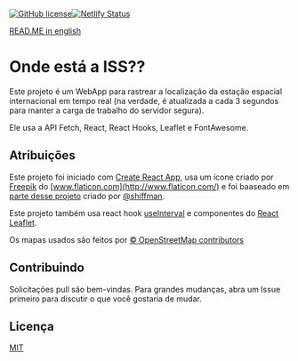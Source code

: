 [![GitHub license](https://img.shields.io/github/license/Naereen/StrapDown.js.svg)](https://github.com/Naereen/StrapDown.js/blob/master/LICENSE)[![Netlify Status](https://api.netlify.com/api/v1/badges/a20f8c04-8776-4db3-8275-c36d42e5c883/deploy-status)](https://app.netlify.com/sites/zealous-hoover-90020f/deploys)

[READ.ME in english](https://github.com/bdsqqq/react-wherestheiss/blob/master/README.md)
# Onde está a ISS??

Este projeto é um WebApp para rastrear a localização da estação espacial internacional em tempo real (na verdade, é atualizada a cada 3 segundos para manter a carga de trabalho do servidor segura).

Ele usa a API Fetch, React, React Hooks, Leaflet e FontAwesome.

## Atribuições

Este projeto foi iniciado com [Create React App](https://github.com/facebook/create-react-app), usa um ícone criado por [Freepik](https://www.flaticon.com/authors/freepik) do [www.flaticon.com](http://www.flaticon.com/) e foi baaseado em [parte desse projeto](https://github.com/CodingTrain/Intro-to-Data-APIs-JS) criado por [@shiffman](https://github.com/shiffman/).

Este projeto também usa react hook [useInterval](https://github.com/donavon/use-interval) e componentes do [React Leaflet](https://github.com/PaulLeCam/react-leaflet).

Os mapas usados são feitos por [© OpenStreetMap contributors](https://www.openstreetmap.org/copyright)



## Contribuindo
Solicitações pull são bem-vindas. Para grandes mudanças, abra um Issue primeiro para discutir o que você gostaria de mudar.

## Licença
[MIT](https://choosealicense.com/licenses/mit/)

